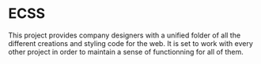 # ECSS
This project provides company designers with a unified folder of all the different creations and styling code for the web. It is set to work with every other project in order to maintain a sense of functionning for all of them.
 
